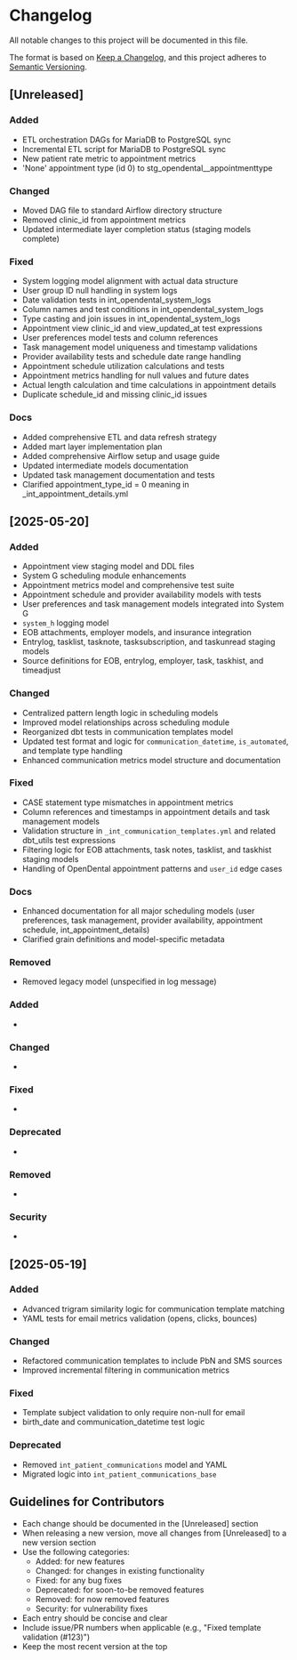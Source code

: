 # Changelog

All notable changes to this project will be documented in this file.

The format is based on [Keep a Changelog](https://keepachangelog.com/en/1.0.0/),
and this project adheres to [Semantic Versioning](https://semver.org/spec/v2.0.0.html).

## [Unreleased]
### Added
- ETL orchestration DAGs for MariaDB to PostgreSQL sync
- Incremental ETL script for MariaDB to PostgreSQL sync
- New patient rate metric to appointment metrics
- 'None' appointment type (id 0) to stg_opendental__appointmenttype

### Changed
- Moved DAG file to standard Airflow directory structure
- Removed clinic_id from appointment metrics
- Updated intermediate layer completion status (staging models complete)

### Fixed
- System logging model alignment with actual data structure
- User group ID null handling in system logs
- Date validation tests in int_opendental_system_logs
- Column names and test conditions in int_opendental_system_logs
- Type casting and join issues in int_opendental_system_logs
- Appointment view clinic_id and view_updated_at test expressions
- User preferences model tests and column references
- Task management model uniqueness and timestamp validations
- Provider availability tests and schedule date range handling
- Appointment schedule utilization calculations and tests
- Appointment metrics handling for null values and future dates
- Actual length calculation and time calculations in appointment details
- Duplicate schedule_id and missing clinic_id issues

### Docs
- Added comprehensive ETL and data refresh strategy
- Added mart layer implementation plan
- Added comprehensive Airflow setup and usage guide
- Updated intermediate models documentation
- Updated task management documentation and tests
- Clarified appointment_type_id = 0 meaning in _int_appointment_details.yml

## [2025-05-20]
### Added
- Appointment view staging model and DDL files
- System G scheduling module enhancements
- Appointment metrics model and comprehensive test suite
- Appointment schedule and provider availability models with tests
- User preferences and task management models integrated into System G
- `system_h` logging model
- EOB attachments, employer models, and insurance integration
- Entrylog, tasklist, tasknote, tasksubscription, and taskunread staging models
- Source definitions for EOB, entrylog, employer, task, taskhist, and timeadjust

### Changed
- Centralized pattern length logic in scheduling models
- Improved model relationships across scheduling module
- Reorganized dbt tests in communication templates model
- Updated test format and logic for `communication_datetime`, `is_automated`, and template type handling
- Enhanced communication metrics model structure and documentation

### Fixed
- CASE statement type mismatches in appointment metrics
- Column references and timestamps in appointment details and task management models
- Validation structure in `_int_communication_templates.yml` and related dbt_utils test expressions
- Filtering logic for EOB attachments, task notes, tasklist, and taskhist staging models
- Handling of OpenDental appointment patterns and `user_id` edge cases

### Docs
- Enhanced documentation for all major scheduling models (user preferences, task management, provider availability, appointment schedule, int_appointment_details)
- Clarified grain definitions and model-specific metadata

### Removed
- Removed legacy model (unspecified in log message)

### Added
- 

### Changed
- 

### Fixed
- 

### Deprecated
- 

### Removed
- 

### Security
- 

## [2025-05-19]
### Added
- Advanced trigram similarity logic for communication template matching
- YAML tests for email metrics validation (opens, clicks, bounces)

### Changed
- Refactored communication templates to include PbN and SMS sources
- Improved incremental filtering in communication metrics

### Fixed
- Template subject validation to only require non-null for email
- birth_date and communication_datetime test logic

### Deprecated
- Removed `int_patient_communications` model and YAML
- Migrated logic into `int_patient_communications_base`

## Guidelines for Contributors
- Each change should be documented in the [Unreleased] section
- When releasing a new version, move all changes from [Unreleased] to a new version section
- Use the following categories:
  - Added: for new features
  - Changed: for changes in existing functionality
  - Fixed: for any bug fixes
  - Deprecated: for soon-to-be removed features
  - Removed: for now removed features
  - Security: for vulnerability fixes
- Each entry should be concise and clear
- Include issue/PR numbers when applicable (e.g., "Fixed template validation (#123)")
- Keep the most recent version at the top
